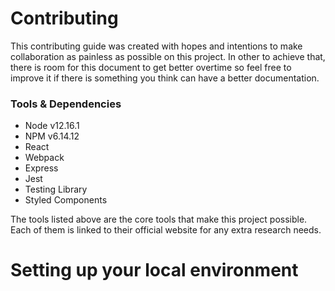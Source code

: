 # Contributing

This contributing guide was created with hopes and intentions to make collaboration as painless as possible on this project. In other to achieve that, there is room for this document to get better overtime so feel free to improve it if there is something you think can have a better documentation.

### Tools & Dependencies
- Node v12.16.1
- NPM v6.14.12
- React
- Webpack
- Express
- Jest
- Testing Library
- Styled Components

The tools listed above are the core tools that make this project possible. Each of them is linked to their official website for any extra research needs.

# Setting up your local environment
